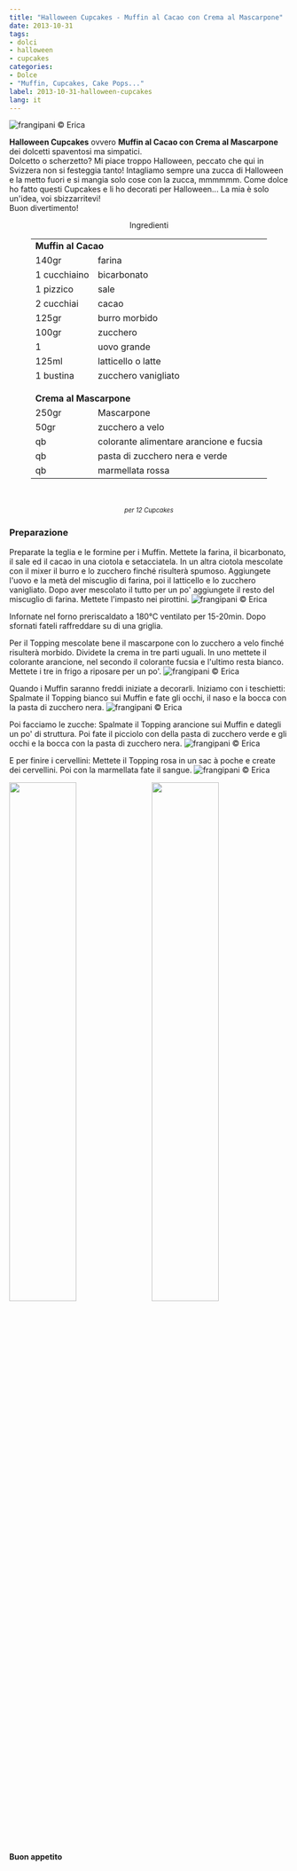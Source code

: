 ```yaml
---
title: "Halloween Cupcakes - Muffin al Cacao con Crema al Mascarpone"
date: 2013-10-31
tags:
- dolci
- halloween
- cupcakes
categories:
- Dolce
- "Muffin, Cupcakes, Cake Pops..."
label: 2013-10-31-halloween-cupcakes
lang: it
---
```

![](header.jpeg "frangipani © Erica")

**Halloween Cupcakes** ovvero **Muffin al Cacao con Crema al Mascarpone** dei dolcetti spaventosi ma simpatici. 
<br />
Dolcetto o scherzetto? Mi piace troppo Halloween, peccato che qui in Svizzera non si festeggia tanto! Intagliamo sempre una zucca di Halloween e la metto fuori e si mangia solo cose con la zucca, mmmmmm. Come dolce ho fatto questi Cupcakes e li ho decorati per Halloween... La mia è solo un'idea, voi sbizzarritevi!
<br />
Buon divertimento!

<div id="wrapper" style="text-align: center">
  <div id="yourdiv" style="display: inline-block;">
    <div class="ingredients" itemscope itemtype="http://schema.org/Recipe">
      <span itemprop="name" style="display:none;">Halloween Cupcakes - Muffin al Cacao con Crema al Mascarpone</span>
      <span itemprop="recipeCategory" style="display:none;">Dolce</span>
      <img itemprop="image" style="display:none;" class="ignore-gallery-item" src="header.jpeg"/>
      <span itemprop="author" style="display:none;">Erica Raiano</span>
      <span itemprop="description" style="display:none;">Halloween Cupcakes ovvero Muffin al Cacao con Crema al Mascarpone dei dolcetti spaventosi ma simpatici.</span>
      <div class="ingredients-title">Ingredienti</div>
      <table>
        <tbody>
          <tr>
            <td colspan="2"><b>Muffin al Cacao</b></td>
          </tr>      
          <tr itemprop="recipeIngredient">        
            <td>140gr</td>
            <td>farina</td>
          </tr>
          <tr itemprop="recipeIngredient">
            <td>1 cucchiaino</td>
            <td>bicarbonato</td>
          </tr>
          <tr itemprop="recipeIngredient">
            <td>1 pizzico</td>
            <td>sale</td>
          </tr>
          <tr itemprop="recipeIngredient">
            <td>2 cucchiai</td>
            <td>cacao</td>
          </tr>
          <tr itemprop="recipeIngredient">
            <td>125gr</td>
            <td>burro morbido</td>
          </tr>
          <tr itemprop="recipeIngredient">
            <td>100gr</td>
            <td>zucchero</td>
          </tr>
            <td>1</td>
            <td>uovo grande</td>
          </tr>
            <td>125ml</td>
            <td>latticello o latte</td>
          </tr>
            <td>1 bustina</td>
            <td>zucchero vanigliato</td>
          </tr>
          <tr style="height: 15px;"></tr>
          <tr>
            <td colspan="2"><b>Crema al Mascarpone</b></td>
          </tr>
          <tr itemprop="recipeIngredient">        
            <td>250gr</td>
            <td>Mascarpone</td>
          </tr>
          <tr itemprop="recipeIngredient">
            <td>50gr</td>
            <td>zucchero a velo</td>
          </tr>
          <tr itemprop="recipeIngredient">
            <td>qb</td>
            <td>colorante alimentare arancione e fucsia</td>
          </tr>
          <tr itemprop="recipeIngredient">
            <td>qb</td>
            <td>pasta di zucchero nera e verde</td>
          </tr>      
          <tr itemprop="recipeIngredient">
            <td>qb</td>
            <td>marmellata rossa</td>  
          </tr>
        </tbody>
      </table>
      <br></br>
      <i class="pull-right" style="font-size: 80%;" itemprop="recipeYield">per 12 Cupcakes</i>
    </div>
  </div>
</div>

<h3>
  <font color="grey">
    <i class="fa fa-cogs"></i>
  </font> Preparazione
</h3>

Preparate la teglia e le formine per i Muffin. Mettete la farina, il bicarbonato, il sale ed il cacao in una ciotola e setacciatela. In un altra ciotola mescolate con il mixer il burro e lo zucchero finché risulterà spumoso. Aggiungete l'uovo e la metà del miscuglio di farina, poi il latticello e lo zucchero vanigliato. Dopo aver mescolato il tutto per un po' aggiungete il resto del miscuglio di farina. Mettete l'impasto nei pirottini. 
![](teglia.jpeg "frangipani © Erica")

Infornate nel forno preriscaldato a 180°C ventilato per 15-20min. Dopo sfornati fateli raffreddare su di una griglia.

Per il Topping mescolate bene il mascarpone con lo zucchero a velo finché risulterà morbido. Dividete la crema in tre parti uguali. In uno mettete il colorante arancione, nel secondo il colorante fucsia e l'ultimo resta bianco. Mettete i tre in frigo a riposare per un po'.
![](topping.jpeg "frangipani © Erica")

Quando i Muffin saranno freddi iniziate a decorarli. 
Iniziamo con i teschietti: Spalmate il Topping bianco sui Muffin e fate gli occhi, il naso e la bocca con la pasta di zucchero nera.
![](risultato2.jpeg "frangipani © Erica")

Poi facciamo le zucche: Spalmate il Topping arancione sui Muffin e dategli un po' di struttura. Poi fate il picciolo con della pasta di zucchero verde e gli occhi e la bocca con la pasta di zucchero nera.
![](risultato3.jpeg "frangipani © Erica")

E per finire i cervellini: Mettete il Topping rosa in un sac à poche e create dei cervellini. Poi con la marmellata fate il sangue.
![](risultato4.jpeg "frangipani © Erica")

<p>
  <div style="width: 100%; margin-bottom: 0">
    <img style="float: left; width: 49%; margin-right: 1%" src="risultato1.jpeg" alt="" title="frangipani © Erica" />
    <img style="float: left; width: 49%; margin-left: 1%" src="risultato5.jpeg" alt="" title="frangipani © Erica" />
    <div style="clear: both"></div>
  </div>
</p>

<h4>Buon appetito
  <font color="red">
    <i class="fa fa-smile-o"></i>
  </font>
</h4>